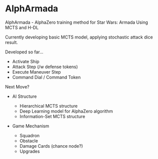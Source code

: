 # AlphArmada
AlphArmada - AlphaZero training method for Star Wars: Armada
Using MCTS and H-DL

Currently developing basic MCTS model, applying stochastic attack dice result.

Developed so far...
- Activate Ship
- Attack Step (/w defense tokens)
- Execute Maneuver Step
- Command Dial / Command Token

Next Move?
- AI Structure
  - Hierarchical MCTS structure
  - Deep Learning model for AlphaZero algorithm
  - Information-Set MCTS structure

- Game Mechanism
  - Squadron
  - Obstacle
  - Damage Cards (chance node?)
  - Upgrades
  
